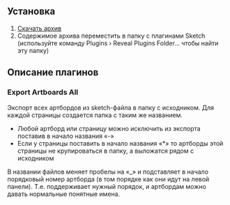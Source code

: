 ## Установка

1. [Скачать архив](https://github.com/Falkeyn/sketch-plugins/archive/master.zip)
2. Содержимое архива переместить в папку с плагинами Sketch (используйте команду Plugins › Reveal Plugins Folder… чтобы найти эту папку)

## Описание плагинов

### Export Artboards All

Экспорт всех артбордов из sketch-файла в папку с исходником. Для каждой страницы создается папка с таким же названием.

- Любой артборд или страницу можно исключить из экспорта поставив в начало названия «-»
- Если у страницы поставить в начало названия «*» то артборды этой страницы не крупироваться в папку, а выложатся рядом с исходником

В названии файлов меняет пробелы на «_» и подставляет в начало порядковый номер артборда (в том порядке как они идут на левой панели). Т.е. поддерживает нужный порядок, и артбордам можно давать нормальные понятные имена.


